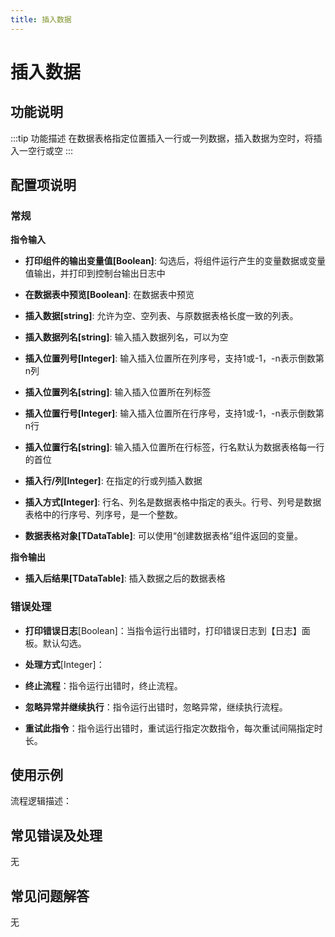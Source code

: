 ```yaml
---
title: 插入数据
---
```


# 插入数据

## 功能说明

:::tip 功能描述
在数据表格指定位置插入一行或一列数据，插入数据为空时，将插入一空行或空
:::

## 配置项说明

### 常规

**指令输入**

- **打印组件的输出变量值[Boolean]**: 勾选后，将组件运行产生的变量数据或变量值输出，并打印到控制台输出日志中

- **在数据表中预览[Boolean]**: 在数据表中预览

- **插入数据[string]**: 允许为空、空列表、与原数据表格长度一致的列表。

- **插入数据列名[string]**: 输入插入数据列名，可以为空

- **插入位置列号[Integer]**: 输入插入位置所在列序号，支持1或-1，-n表示倒数第n列

- **插入位置列名[string]**: 输入插入位置所在列标签

- **插入位置行号[Integer]**: 输入插入位置所在行序号，支持1或-1，-n表示倒数第n行

- **插入位置行名[string]**: 输入插入位置所在行标签，行名默认为数据表格每一行的首位

- **插入行/列[Integer]**: 在指定的行或列插入数据

- **插入方式[Integer]**: 行名、列名是数据表格中指定的表头。行号、列号是数据表格中的行序号、列序号，是一个整数。

- **数据表格对象[TDataTable]**: 可以使用“创建数据表格”组件返回的变量。


**指令输出**

- **插入后结果[TDataTable]**: 插入数据之后的数据表格

### 错误处理

- **打印错误日志**[Boolean]：当指令运行出错时，打印错误日志到【日志】面板。默认勾选。

- **处理方式**[Integer]：

 - **终止流程**：指令运行出错时，终止流程。

 - **忽略异常并继续执行**：指令运行出错时，忽略异常，继续执行流程。

 - **重试此指令**：指令运行出错时，重试运行指定次数指令，每次重试间隔指定时长。

## 使用示例

流程逻辑描述：

## 常见错误及处理

无

## 常见问题解答

无

